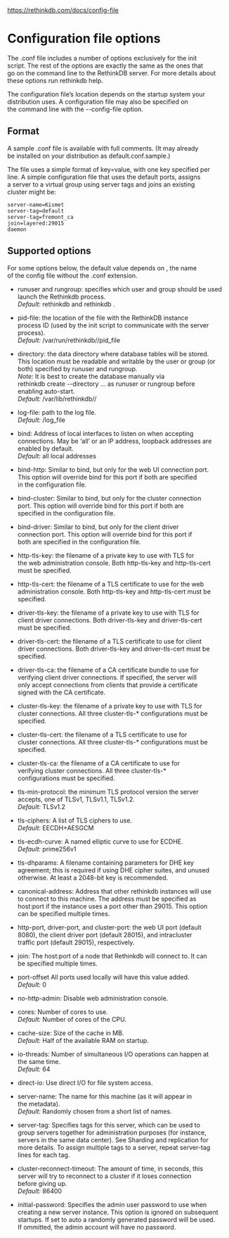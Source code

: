 https://rethinkdb.com/docs/config-file

# Configuration file options

The .conf file includes a number of options exclusively for the init<br>
script. The rest of the options are exactly the same as the ones that<br>
go on the command line to the RethinkDB server. For more details about<br>
these options run rethinkdb help.

The configuration file’s location depends on the startup system your<br>
distribution uses. A configuration file may also be specified on<br>
the command line with the --config-file option.

## Format

A sample .conf file is available with full comments. (It may already<br>
be installed on your distribution as default.conf.sample.)

The file uses a simple format of key=value, with one key specified per<br>
line. A simple configuration file that uses the default ports, assigns<br>
a server to a virtual group using server tags and joins an existing<br>
cluster might be:

```
server-name=Kismet
server-tag=default
server-tag=fremont_ca
join=layered:29015
daemon
```

## Supported options

For some options below, the default value depends on <name>, the name<br>
of the config file without the .conf extension.

* runuser and rungroup: specifies which user and group should be used<br>
  launch the Rethinkdb process.<br>
  *Default:* rethinkdb and rethinkdb .

* pid-file: the location of the file with the RethinkDB instance<br>
  process ID (used by the init script to communicate with the server<br>
  process).<br>
  *Default:* /var/run/rethinkdb/<name>/pid_file  

* directory: the data directory where database tables will be stored.<br>
  This location must be readable and writable by the user or group (or<br>
  both) specified by runuser and rungroup.<br>
  *Note:* It is best to create the database manually via<br>
  rethinkdb create --directory ... as runuser or rungroup before<br>
  enabling auto-start.<br>
  *Default:* /var/lib/rethinkdb/<name>/

* log-file: path to the log file.<br>
  *Default:* <directory>/log_file  

* bind: Address of local interfaces to listen on when accepting<br>
  connections. May be ‘all’ or an IP address, loopback addresses are<br>
  enabled by default.<br>
  *Default:* all local addresses

* bind-http: Similar to bind, but only for the web UI connection port.<br>
  This option will override bind for this port if both are specified<br>
  in the configuration file.  

* bind-cluster: Similar to bind, but only for the cluster connection<br>
  port. This option will override bind for this port if both are<br>
  specified in the configuration file.  

* bind-driver: Similar to bind, but only for the client driver<br>
  connection port. This option will override bind for this port if<br>
  both are specified in the configuration file.  

* http-tls-key: the filename of a private key to use with TLS for<br>
  the web administration console. Both http-tls-key and http-tls-cert<br>
  must be specified.  

* http-tls-cert: the filename of a TLS certificate to use for the web<br>
  administration console. Both http-tls-key and http-tls-cert must be<br>
  specified.  

* driver-tls-key: the filename of a private key to use with TLS for<br>
  client driver connections. Both driver-tls-key and driver-tls-cert<br>
  must be specified.  

* driver-tls-cert: the filename of a TLS certificate to use for client<br>
  driver connections. Both driver-tls-key and driver-tls-cert must be<br>
  specified.  

* driver-tls-ca: the filename of a CA certificate bundle to use for<br>
  verifying client driver connections. If specified, the server will<br>
  only accept connections from clients that provide a certificate<br>
  signed with the CA certificate.  

* cluster-tls-key: the filename of a private key to use with TLS for<br>
  cluster connections. All three cluster-tls-* configurations must be<br>
  specified.  

* cluster-tls-cert: the filename of a TLS certificate to use for<br>
  cluster connections. All three cluster-tls-* configurations must be<br>
  specified.  

* cluster-tls-ca: the filename of a CA certificate to use for<br>
  verifying cluster connections. All three cluster-tls-*<br>
  configurations must be specified.  

* tls-min-protocol: the minimum TLS protocol version the server<br>
  accepts, one of TLSv1, TLSv1.1, TLSv1.2.<br>
  *Default:* TLSv1.2  

* tls-ciphers: A list of TLS ciphers to use.<br>
  *Default:* EECDH+AESGCM  

* tls-ecdh-curve: A named elliptic curve to use for ECDHE.<br>
  *Default:* prime256v1  

* tls-dhparams: A filename containing parameters for DHE key<br>
  agreement; this is required if using DHE cipher suites, and unused<br>
  otherwise. At least a 2048-bit key is recommended.  

* canonical-address: Address that other rethinkdb instances will use<br>
  to connect to this machine. The address must be specified as<br>
  host:port if the instance uses a port other than 29015. This option<br>
  can be specified multiple times.  

* http-port, driver-port, and cluster-port: the web UI port (default<br>
  8080), the client driver port (default 28015), and intracluster<br>
  traffic port (default 29015), respectively. 

* join: The host:port of a node that Rethinkdb will connect to. It can<br>
  be specified multiple times.  

* port-offset All ports used locally will have this value added.<br>
  *Default:* 0  

* no-http-admin: Disable web administration console.

* cores: Number of cores to use.<br>
  *Default:* Number of cores of the CPU.

* cache-size: Size of the cache in MB.<br>
  *Default:* Half of the available RAM on startup.  

* io-threads: Number of simultaneous I/O operations can happen at<br>
  the same time.<br>
  *Default:* 64  

* direct-io: Use direct I/O for file system access.

* server-name: The name for this machine (as it will appear in<br>
  the metadata).<br>
  *Default:* Randomly chosen from a short list of names.

* server-tag: Specifies tags for this server, which can be used to<br>
  group servers together for administration purposes (for instance,<br>
  servers in the same data center). See Sharding and replication for<br>
  more details. To assign multiple tags to a server, repeat server-tag<br>
  lines for each tag.  

* cluster-reconnect-timeout: The amount of time, in seconds, this<br>
  server will try to reconnect to a cluster if it loses connection<br>
  before giving up.<br>
  *Default:* 86400  

* initial-password: Specifies the admin user password to use when<br>
  creating a new server instance. This option is ignored on subsequent<br>
  startups. If set to auto a randomly generated password will be used.<br>
  If ommitted, the admin account will have no password.  

  